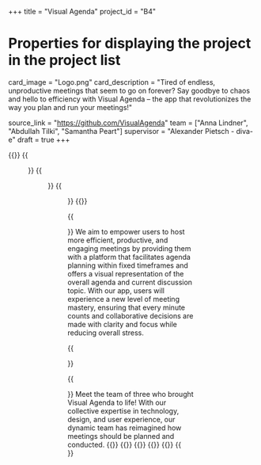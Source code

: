 +++
title = "Visual Agenda"
project_id = "B4"

# Properties for displaying the project in the project list
card_image = "Logo.png"
card_description = "Tired of endless, unproductive meetings that seem to go on forever? Say goodbye to chaos and hello to efficiency with Visual Agenda – the app that revolutionizes the way you plan and run your meetings!"

source_link = "https://github.com/VisualAgenda"
team = ["Anna Lindner", "Abdullah Tilki", "Samantha Peart"]
supervisor = "Alexander Pietsch - diva-e"
draft = true
+++

{{<gallery>}}
{{<figure src="Vorschau1.png" alt="homescreen" caption="Homescreen">}}
{{<figure src="Vorschau3.png" alt="vorschlag von Teilnehmenden" caption="Comment function">}}
{{<figure src="Vorschau2_new.png" alt="visualAgenda" caption="Agenda">}}
{{</gallery>}}

{{<section title="Our Goal">}}
We aim to empower users to host more efficient, productive, and engaging meetings by providing them with a platform that facilitates agenda planning within fixed timeframes and offers a visual representation of the overall agenda and current discussion topic. With our app, users will experience a new level of meeting mastery, ensuring that every minute counts and collaborative decisions are made with clarity and focus while reducing overall stress.
 

{{</section>}}


{{<section title="The team">}}
Meet the team of three who brought Visual Agenda to life! With our collective expertise in technology, design, and user experience, our dynamic team has reimagined how meetings should be planned and conducted.
{{<gallery>}}
{{<team-member image="anna.jpeg" name="Anna">}}
{{<team-member image="apo.jpeg" name="Abdullah">}}
{{<team-member image="samantha.jpg" name="Samantha">}}
{{</gallery>}}
{{</section>}} 



